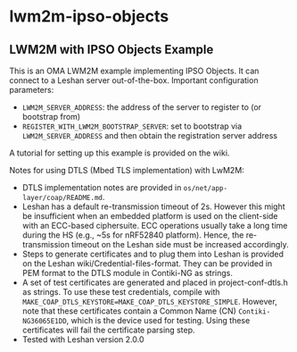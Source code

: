 # lwm2m-ipso-objects

## LWM2M with IPSO Objects Example

This is an OMA LWM2M example implementing IPSO Objects.
It can connect to a Leshan server out-of-the-box.
Important configuration parameters:
* `LWM2M_SERVER_ADDRESS`: the address of the server to register to (or bootstrap from)
* `REGISTER_WITH_LWM2M_BOOTSTRAP_SERVER`: set to bootstrap via `LWM2M_SERVER_ADDRESS` and then obtain the registration server address

A tutorial for setting up this example is provided on the wiki.

Notes for using DTLS (Mbed TLS implementation) with LwM2M:
* DTLS implementation notes are provided in `os/net/app-layer/coap/README.md`.
* Leshan has a default re-transmission timeout of 2s. However this might be insufficient when an embedded platform is used on the client-side with an ECC-based ciphersuite. ECC operations usually take a long time during the HS (e.g., ~5s for nRF52840 platform). Hence, the re-transmission timeout on the Leshan side must be increased accordingly. 
* Steps to generate certificates and to plug them into Leshan is provided on the Leshan wiki/Credential-files-format. They can be provided in PEM format to the DTLS module in Contiki-NG as strings. 
* A set of test certificates are generated and placed in project-conf-dtls.h as strings. To use these test credentials, compile with `MAKE_COAP_DTLS_KEYSTORE=MAKE_COAP_DTLS_KEYSTORE_SIMPLE`. However, note that these certificates contain a Common Name (CN) `Contiki-NG36065E1DD`, which is the device used for testing. Using these certificates will fail the certificate parsing step. 
* Tested with Leshan version 2.0.0
